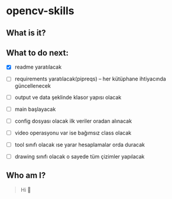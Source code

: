 # opencv-skills

## What is it?

## What to do next:
- [x] readme yaratılacak
- [ ] requirements yaratılacak(pipreqs) – her kütüphane ihtiyacında güncellenecek
- [ ] output ve data şeklinde klasor yapısı olacak
- [ ] main başlayacak
- [ ] config dosyası olacak ilk veriler oradan alınacak
- [ ] video operasyonu var ise bağımsız class olacak
- [ ] tool sınıfı olacak ıse yarar hesaplamalar orda duracak
- [ ] drawing sınıfı olacak o sayede tüm çizimler yapılacak



## Who am I?
>Hi 👋

 

